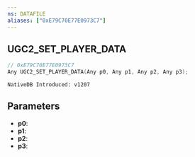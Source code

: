 ```yaml
---
ns: DATAFILE
aliases: ["0xE79C70E77E0973C7"]
---
```

## UGC2_SET_PLAYER_DATA

```c
// 0xE79C70E77E0973C7
Any UGC2_SET_PLAYER_DATA(Any p0, Any p1, Any p2, Any p3);
```

```
NativeDB Introduced: v1207
```

## Parameters
* **p0**:
* **p1**:
* **p2**:
* **p3**:
